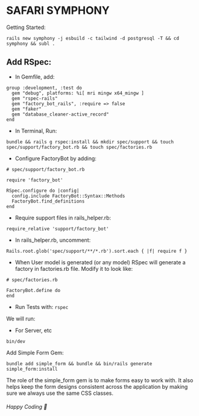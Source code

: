 # SAFARI SYMPHONY

Getting Started: 
```
rails new symphony -j esbuild -c tailwind -d postgresql -T && cd symphony && subl .
```
## Add RSpec:

- In Gemfile, add:
```
group :development, :test do
  gem "debug", platforms: %i[ mri mingw x64_mingw ]
  gem "rspec-rails"
  gem "factory_bot_rails", :require => false
  gem "faker"
  gem "database_cleaner-active_record"
end
```

- In Terminal, Run: 
```
bundle && rails g rspec:install && mkdir spec/support && touch spec/support/factory_bot.rb && touch spec/factories.rb
```

- Configure FactoryBot by adding:
```
# spec/support/factory_bot.rb

require 'factory_bot'

RSpec.configure do |config|
  config.include FactoryBot::Syntax::Methods
  FactoryBot.find_definitions
end
```

- Require support files in rails_helper.rb:
```
require_relative 'support/factory_bot'
```

- In rails_helper.rb, uncomment:
```
Rails.root.glob('spec/support/**/*.rb').sort.each { |f| require f }
```

- When User model is generated (or any model) RSpec will generate a factory in factories.rb file. Modify it to look like:

```
# spec/factories.rb

FactoryBot.define do
end
```

- Run Tests with: ```rspec```

We will run:

* For Server, etc
```
bin/dev
```

Add Simple Form Gem:
```
bundle add simple_form && bundle && bin/rails generate simple_form:install
```

The role of the simple_form gem is to make forms easy to work with. It also helps keep the form designs consistent across the application by making sure we always use the same CSS classes.

###### Happy Coding 🙌
